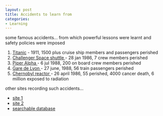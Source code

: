 ```yaml
---
layout: post
title: Accidents to learn from
categories:
- Learning
---
```



some famous accidents... from which powerful lessons were learnt and safety policies were imposed

1. [Titanic](http://www.google.com/search?hl=en&rls=com.microsoft%3Aen-us%3AIE-SearchBox&rlz=1I7GGLR&q=titanic+disaster) - 1911, 1500 plus cruise ship members and passengers perished
2. [Challenger Space shuttle ](http://en.wikipedia.org/wiki/Space_Shuttle_Challenger)- 28 jan 1986, 7 crew members perished
3. [Piper Alpha ](http://en.wikipedia.org/wiki/Piper_Alpha)- 6 jul 1988, 200 on board crew members perished
4. [Gare de Lyon ](http://en.wikipedia.org/wiki/Gare_de_Lyon_train_accident)- 27 june, 1988, 56 train passengers perished
5. [Chernobyl reactor ](http://en.wikipedia.org/wiki/Chernobyl_disaster)- 26 april 1986, 55 perished, 4000 cancer death, 6 million exposed to radiation

other sites recording such accidents...
- [site 1](http://www.iomosaic.com/iomosaic/resources/incident_reports.html)
- [site 2](http://www.emints.org/ethemes/resources/S00001563.shtml)
- [searchable database](http://www.em-dat.net/disasters/list.php)
